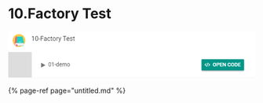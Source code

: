 # 10.Factory Test

![](../../.gitbook/assets/image%20%28131%29.png)

{% page-ref page="untitled.md" %}



